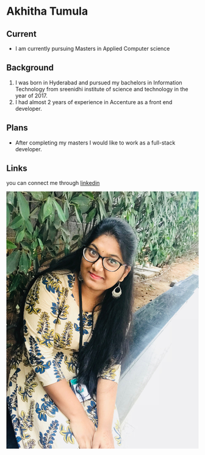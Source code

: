 # Akhitha Tumula
## Current
- I am currently pursuing Masters in Applied  Computer science
## Background
1. I was born in Hyderabad and pursued my bachelors in Information Technology from sreenidhi institute of science and technology in the year of 2017.
2. I had almost 2 years of experience in Accenture as a front end developer.
## Plans
- After completing my masters I would like to work as a full-stack developer.
## Links
you can connect me through [linkedin](https://www.linkedin.com/in/akhitha-tumula-8a5aba191/)

![image](image.JPG)



